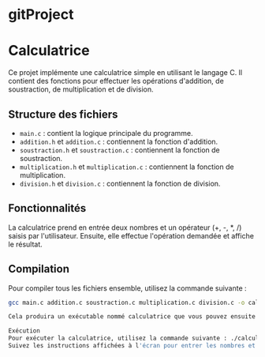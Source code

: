 # gitProject
# Calculatrice

Ce projet implémente une calculatrice simple en utilisant le langage C. Il contient des fonctions pour effectuer les opérations d'addition, de soustraction, de multiplication et de division.

## Structure des fichiers

- `main.c` : contient la logique principale du programme.
- `addition.h` et `addition.c` : contiennent la fonction d'addition.
- `soustraction.h` et `soustraction.c` : contiennent la fonction de soustraction.
- `multiplication.h` et `multiplication.c` : contiennent la fonction de multiplication.
- `division.h` et `division.c` : contiennent la fonction de division.

## Fonctionnalités

La calculatrice prend en entrée deux nombres et un opérateur (+, -, *, /) saisis par l'utilisateur. Ensuite, elle effectue l'opération demandée et affiche le résultat.

## Compilation

Pour compiler tous les fichiers ensemble, utilisez la commande suivante :

```bash
gcc main.c addition.c soustraction.c multiplication.c division.c -o calculatrice

Cela produira un exécutable nommé calculatrice que vous pouvez ensuite exécuter.

Exécution
Pour exécuter la calculatrice, utilisez la commande suivante : ./calculatrice
Suivez les instructions affichées à l'écran pour entrer les nombres et l'opérateur.

